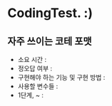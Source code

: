 # CodingTest. :)

## 자주 쓰이는 코테 포맷
- 소요 시간 : 
- 정오답 여부 : 
- 구현해야 하는 기능 및 구현 방법 : 
- 사용할 변수들 : 
- 1단계, ~ : 
